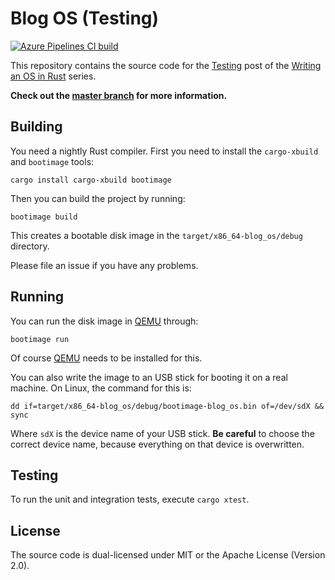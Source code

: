 # Blog OS (Testing)

[![Azure Pipelines CI build](https://img.shields.io/azure-devops/build/phil-opp/blog_os/1/post-04.svg?label=Build&style=flat-square)](https://dev.azure.com/phil-opp/blog_os/_build?definitionId=1)

This repository contains the source code for the [Testing][post] post of the [Writing an OS in Rust](https://os.phil-opp.com) series.

[post]: https://os.phil-opp.com/testing/

**Check out the [master branch](https://github.com/phil-opp/blog_os) for more information.**

## Building

You need a nightly Rust compiler. First you need to install the `cargo-xbuild` and `bootimage` tools:

```
cargo install cargo-xbuild bootimage
```

Then you can build the project by running:

```
bootimage build
```

This creates a bootable disk image in the `target/x86_64-blog_os/debug` directory.

Please file an issue if you have any problems.

## Running

You can run the disk image in [QEMU] through:

[QEMU]: https://www.qemu.org/

```
bootimage run
```

Of course [QEMU] needs to be installed for this.

You can also write the image to an USB stick for booting it on a real machine. On Linux, the command for this is:

```
dd if=target/x86_64-blog_os/debug/bootimage-blog_os.bin of=/dev/sdX && sync
```

Where `sdX` is the device name of your USB stick. **Be careful** to choose the correct device name, because everything on that device is overwritten.

## Testing

To run the unit and integration tests, execute `cargo xtest`.

## License
The source code is dual-licensed under MIT or the Apache License (Version 2.0).
